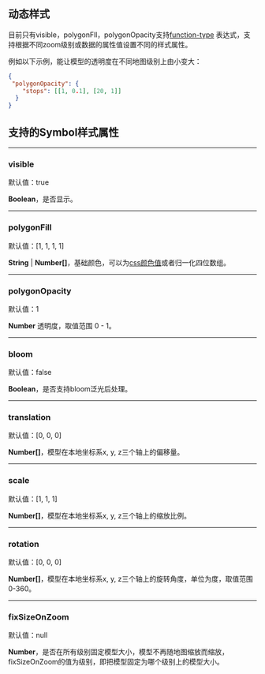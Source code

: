 ## 动态样式

目前只有visible，polygonFll，polygonOpacity支持[function-type](./filter/function-type) 表达式，支持根据不同zoom级别或数据的属性值设置不同的样式属性。

例如以下示例，能让模型的透明度在不同地图级别上由小变大：

```json
{
 "polygonOpacity": {
    "stops": [[1, 0.1], [20, 1]]
  }
}
```

## 支持的Symbol样式属性

-----------
### visible

默认值：true

**Boolean**，是否显示。

-----------
### polygonFill

默认值：[1, 1, 1, 1]

**String** | **Number[]**，基础颜色，可以为[css颜色值](https://developer.mozilla.org/zh-CN/docs/Web/CSS/color_value)或者归一化四位数组。

-----------
### polygonOpacity

默认值：1

**Number** 透明度，取值范围 0 - 1。

-----------
### bloom

默认值：false

**Boolean**，是否支持bloom泛光后处理。

-----------
### translation

默认值：[0, 0, 0]

**Number[]**，模型在本地坐标系x, y, z三个轴上的偏移量。

-----------
### scale

默认值：[1, 1, 1]

**Number[]**，模型在本地坐标系x, y, z三个轴上的缩放比例。

-----------
### rotation

默认值：[0, 0, 0]

**Number[]**，模型在本地坐标系x, y, z三个轴上的旋转角度，单位为度，取值范围0-360。

-----------
### fixSizeOnZoom

默认值：null

**Number**，是否在所有级别固定模型大小，模型不再随地图缩放而缩放，fixSizeOnZoom的值为级别，即把模型固定为哪个级别上的模型大小。